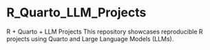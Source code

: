 # R_Quarto_LLM_Projects

R + Quarto + LLM Projects  This repository showcases reproducible R projects using Quarto and Large Language Models (LLMs).
